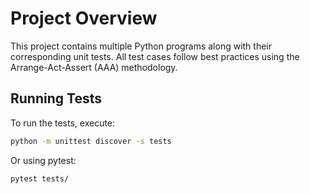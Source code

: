# Project Overview

This project contains multiple Python programs along with their corresponding unit tests.
All test cases follow best practices using the Arrange-Act-Assert (AAA) methodology.

## Running Tests

To run the tests, execute:

```sh
python -m unittest discover -s tests
```

Or using pytest:

```sh
pytest tests/
```
